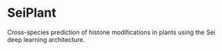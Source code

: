 # SeiPlant
Cross-species prediction of histone modifications in plants using the Sei deep learning architecture.
